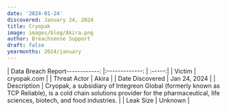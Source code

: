 ```yaml
---
date: '2024-01-24'
discovered: January 24, 2024
title: Cryopak
image: images/blog/Akira.png
author: Breachsense Support
draft: false
yearmonths: 2024/january
---
```


| Data Breach Report------------:     |:-------------:    | :-----:|
| Victim      | cryopak.com      | 
| Threat Actor      | Akira      | 
| Date Discovered      | Jan 24, 2024      | 
| Description      | Cryopak, a subsidiary of Integreon Global (formerly known as TCP Reliable), is a cold chain solutions provider for the pharmaceutical, life sciences, biotech, and food industries.      | 
| Leak Size      | Unknown      | 

